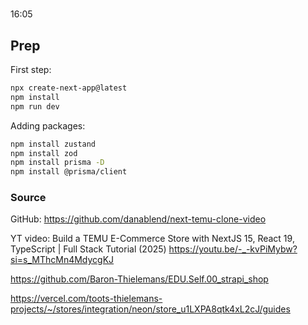 #
16:05


## Prep

First step:

```sh
npx create-next-app@latest
npm install
npm run dev
```

Adding packages:

```sh
npm install zustand
npm install zod
npm install prisma -D
npm install @prisma/client
```

### Source

GitHub:
<https://github.com/danablend/next-temu-clone-video>

YT video: Build a TEMU E-Commerce Store with NextJS 15, React 19, TypeScript | Full Stack Tutorial (2025)
<https://youtu.be/-_-kvPiMybw?si=s_MThcMn4MdycgKJ>

https://github.com/Baron-Thielemans/EDU.Self.00_strapi_shop

https://vercel.com/toots-thielemans-projects/~/stores/integration/neon/store_u1LXPA8qtk4xL2cJ/guides